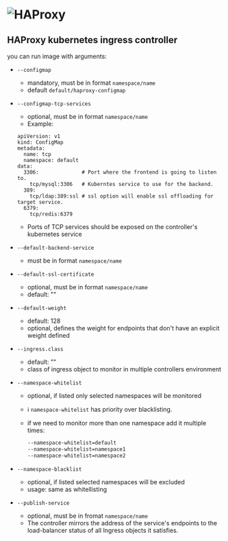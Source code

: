 # ![HAProxy](../assets/images/haproxy-weblogo-210x49.png "HAProxy")

## HAProxy kubernetes ingress controller

you can run image with arguments:

- `--configmap`
  - mandatory, must be in format `namespace/name`
  - default `default/haproxy-configmap`
- `--configmap-tcp-services`
  - optional, must be in format `namespace/name`
  - Example:
   ```
   apiVersion: v1
   kind: ConfigMap
   metadata:
     name: tcp
     namespace: default
   data:
     3306:              # Port where the frontend is going to listen to.
       tcp/mysql:3306   # Kuberntes service to use for the backend.
     389:
       tcp/ldap:389:ssl # ssl option will enable ssl offloading for target service.
     6379:
       tcp/redis:6379
   ```
  - Ports of TCP services should be exposed on the controller's kubernetes service
- `--default-backend-service`
  - must be in format `namespace/name`
- `--default-ssl-certificate`
  - optional, must be in format `namespace/name`
  - default: ""
- `--default-weight`
  - default: 128
  - optional, defines the weight for endpoints that don't have an explicit weight defined
- `--ingress.class`
  - default: ""
  - class of ingress object to monitor in multiple controllers environment
- `--namespace-whitelist`
  - optional, if listed only selected namespaces will be monitored
  - :information_source: `namespace-whitelist` has priority over blacklisting.
  - if we need to monitor more than one namespace add it multiple times:
  
    ```bash
    --namespace-whitelist=default
    --namespace-whitelist=namespace1
    --namespace-whitelist=namespace2
    ```

- `--namespace-blacklist`
  - optional, if listed selected namespaces will be excluded
  - usage: same as whitellisting

- `--publish-service`
  - optional, must be in fromat `namespace/name`
  - The controller mirrors the address of the service's endpoints to the load-balancer status of all Ingress objects it satisfies.
